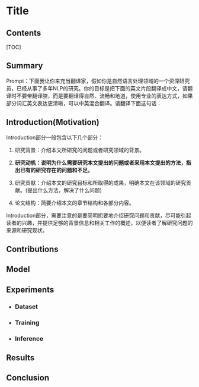 # Title

## Contents

[TOC]



## Summary

Prompt：下面我让你来充当翻译家，假如你是自然语言处理领域的一个资深研究员，已经从事了多年NLP的研究。你的目标是把下面的英文片段翻译成中文，请翻译时不要带翻译腔，而是要翻译得自然、流畅和地道，使用专业的表达方式，如果部分词汇英文表达更清晰，可以中英混合翻译。请翻译下面这句话：



## Introduction(Motivation)

Introduction部分一般包含以下几个部分：

1. 研究背景：介绍本文所研究的问题或者研究领域的背景。

2. **研究动机：说明为什么需要研究本文提出的问题或者采用本文提出的方法，指出已有的研究存在的问题和不足。**

3. 研究贡献：介绍本文的研究目标和所取得的成果，明确本文在该领域的研究贡献。(提出什么方法，解决了什么问题)

4. 论文结构：简要介绍本文的章节结构和各部分内容。

Introduction部分，需要注意的是要简明扼要地介绍研究问题和贡献，尽可能引起读者的兴趣，并提供足够的背景信息和相关工作的概述，以便读者了解研究问题的来源和研究现状。



## Contributions



## Model





## Experiments

- ### Dataset




- ### Training




- ### Inference




## Results









## Conclusion